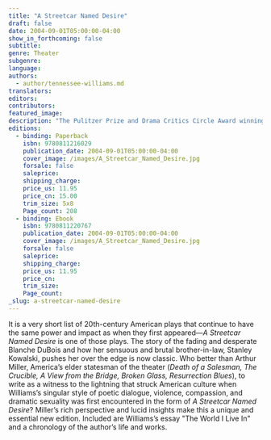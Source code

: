 ```yaml
---
title: "A Streetcar Named Desire"
draft: false
date: 2004-09-01T05:00:00-04:00
show_in_forthcoming: false
subtitle:
genre: Theater
subgenre:
language:
authors:
  - author/tennessee-williams.md
translators:
editors:
contributors:
featured_image:
description: "The Pulitzer Prize and Drama Critics Circle Award winning play — reissued with an introduction by Arthur Miller and Williams' essay _The World I Live In_ "
editions:
  - binding: Paperback
    isbn: 9780811216029
    publication_date: 2004-09-01T05:00:00-04:00
    cover_image: /images/A_Streetcar_Named_Desire.jpg
    forsale: false
    saleprice:
    shipping_charge:
    price_us: 11.95
    price_cn: 15.00
    trim_size: 5x8
    Page_count: 208
  - binding: Ebook
    isbn: 9780811220767
    publication_date: 2004-09-01T05:00:00-04:00
    cover_image: /images/A_Streetcar_Named_Desire.jpg
    forsale: false
    saleprice:
    shipping_charge:
    price_us: 11.95
    price_cn:
    trim_size:
    Page_count:
_slug: a-streetcar-named-desire
---
```


It is a very short list of 20th-century American plays that continue to have the same power and impact as when they first appeared—_A Streetcar Named Desire_ is one of those plays. The story of the fading and desperate Blanche DuBois and how her sensuous and brutal brother-in-law, Stanley Kowalski, pushes her over the edge is now classic. Who better than Arthur Miller, America’s elder statesman of the theater (_Death of a Salesman, The Crucible, A View from the Bridge, Broken Glass, Resurrection Blues_), to write as a witness to the lightning that struck American culture when Williams’s singular style of poetic dialogue, violence, compassion, and dramatic sexuality was first encountered in the form of _A Streetcar Named Desire_? Miller’s rich perspective and lucid insights make this a unique and essential new edition. Included are Williams’s essay "The World I Live In" and a chronology of the author’s life and works.

